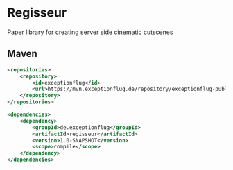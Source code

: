 # Regisseur
Paper library for creating server side cinematic cutscenes

## Maven

```xml
<repositories>
    <repository>
        <id>exceptionflug</id>
        <url>https://mvn.exceptionflug.de/repository/exceptionflug-public/</url>
    </repository>
</repositories>

<dependencies>
    <dependency>
        <groupId>de.exceptionflug</groupId>
        <artifactId>regisseur</artifactId>
        <version>1.0-SNAPSHOT</version>
        <scope>compile</scope>
    </dependency>
</dependencies>
```
